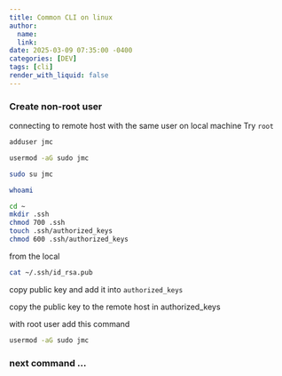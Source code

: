 ```yaml
---
title: Common CLI on linux 
author:
  name: 
  link: 
date: 2025-03-09 07:35:00 -0400
categories: [DEV]
tags: [cli]
render_with_liquid: false
---
```


### Create non-root user

connecting to remote host with the same user on local machine
Try `root` 

```bash
adduser jmc
```

```bash
usermod -aG sudo jmc
```

```bash
sudo su jmc
```

```bash
whoami
```

```bash
cd ~
mkdir .ssh
chmod 700 .ssh
touch .ssh/authorized_keys
chmod 600 .ssh/authorized_keys
```
from the local

```bash
cat ~/.ssh/id_rsa.pub
```
copy public key and add it into `authorized_keys`

copy the public key to the remote host in authorized_keys


with root user add this command

```bash
usermod -aG sudo jmc
```


### next command ...



